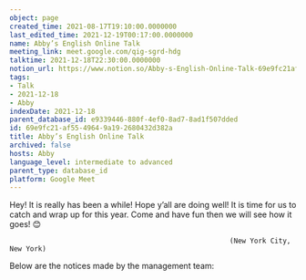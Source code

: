 ```yaml
---
object: page
created_time: 2021-08-17T19:10:00.0000000
last_edited_time: 2021-12-19T00:17:00.0000000
name: Abby’s English Online Talk
meeting_link: meet.google.com/qig-sgrd-hdg
talktime: 2021-12-18T22:30:00.0000000
notion_url: https://www.notion.so/Abby-s-English-Online-Talk-69e9fc21af5549649a192680432d382a
tags:
- Talk
- 2021-12-18
- Abby
indexDate: 2021-12-18
parent_database_id: e9339446-880f-4ef0-8ad7-8ad1f507dded
id: 69e9fc21-af55-4964-9a19-2680432d382a
title: Abby’s English Online Talk
archived: false
hosts: Abby
language_level: intermediate to advanced
parent_type: database_id
platform: Google Meet
---
```


Hey! It is really has been a while! Hope y’all are doing well! It is time for us to catch and wrap up for this year. Come and have fun then we will see how it goes! 😊



                                                          (New York City, New York)



Below are the notices made by the management team:


